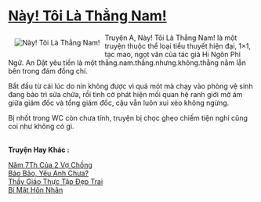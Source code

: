 <a href="https://utruyen.com/nay-toi-la-thang-nam/21174/" title="Này! Tôi Là Thẳng Nam!"><h1>Này! Tôi Là Thẳng Nam!</h1></a><div style="display:table"><img align="right" style="float: left; padding: 10px;" src="https://utruyen.com/images/story/200x260/nay-toi-la-thang-nam.jpg" alt="Này! Tôi Là Thẳng Nam!">Truyện A, Này! Tôi Là Thẳng Nam! là một truyện thuộc thể loại tiểu thuyết hiện đại, 1×1, tạc mao, ngọt văn của tác giả Hi Ngôn Phỉ Ngữ. An Dật yêu tiền là một thẳng.nam.thẳng.nhưng.không.thẳng nằm lẫn bên trong đám đồng chí.<p></p>Bắt đầu từ cái lúc do nín không được vì quá mót mà chạy vào phòng vệ sinh đang bảo trì sửa chữa, rồi tình cờ phát hiện mối quan hệ ranh giới mờ ám giữa giám đốc và tổng giám đốc, cậu vẫn luôn xui xẻo không ngừng. <p></p>Bị nhốt trong WC còn chưa tính, truyện bị chọc ghẹo chiếm tiện nghi cũng coi như không có gì.</div><p><br><b>Truyện Hay Khác :</b></p><a href="https://utruyen.com/nam-7th-cua-2-vo-chong/21166/" alt="Năm 7Th Của 2 Vợ Chồng">Năm 7Th Của 2 Vợ Chồng</a><br/><a href="https://github.com/quanluxury/ngontinhhot/tree/master/truyenhay/18961/" alt="Bảo Bảo, Yêu Anh Chưa?">Bảo Bảo, Yêu Anh Chưa?</a><br/><a href="https://truyenngontinhay.wordpress.com/2019/10/03/thay-giao-thuc-tap-dep-trai/" alt="Thầy Giáo Thực Tập Đẹp Trai">Thầy Giáo Thực Tập Đẹp Trai</a><br/><a href="https://github.com/quanluxury/truyenhot/tree/master/truyenhay/18704/" alt="Bí Mật Hôn Nhân">Bí Mật Hôn Nhân</a><br/>